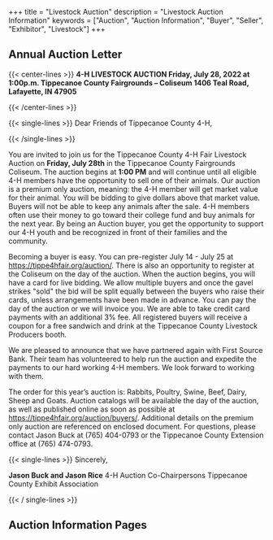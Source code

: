 +++
title = "Livestock Auction"
description = "Livestock Auction Information"
keywords = ["Auction", "Auction Information", "Buyer", "Seller", "Exhibitor", "Livestock"]
+++

## Annual Auction Letter

{{< center-lines >}}
<strong>4-H LIVESTOCK AUCTION
Friday, July 28, 2022 at 1:00p.m.
Tippecanoe County Fairgrounds – Coliseum
1406 Teal Road, Lafayette, IN 47905</strong>

{{< /center-lines >}}

{{< single-lines >}}
Dear Friends of Tippecanoe County 4-H,

{{< /single-lines >}}

You are invited to join us for the Tippecanoe County 4-H Fair Livestock Auction on **Friday, July 28th** in the Tippecanoe County Fairgrounds Coliseum. The auction begins at **1:00 PM** and will continue until all eligible 4-H members have the opportunity to sell one of their animals. Our auction is a premium only auction, meaning: the 4-H member will get market value for their animal. You will be bidding to give dollars above that market value. Buyers will not be able to keep any animals after the sale. 4-H members often use their money to go toward their college fund and buy animals for the next year. By being an Auction buyer, you get the opportunity to support our 4-H youth and be recognized in front of their families and the community.

Becoming a buyer is easy. You can pre-register July 14 - July 25 at https://tippe4hfair.org/auction/. There is also an opportunity to register at the Coliseum on the day of the auction. When the auction begins, you will have a card for live bidding. We allow multiple buyers and once the gavel strikes "sold" the bid will be split equally between the buyers who raise their cards, unless arrangements have been made in advance. You can pay the day of the auction or we will invoice you. We are able to take credit card payments with an additional 3% fee. All registered buyers will receive a coupon for a free sandwich and drink at the Tippecanoe County Livestock Producers booth.

We are pleased to announce that we have partnered again with First Source Bank. Their team has volunteered to help run the auction and expedite the payments to our hard working 4-H members. We look forward to working with them.

The order for this year’s auction is: Rabbits, Poultry, Swine, Beef, Dairy, Sheep and Goats. Auction catalogs will be available the day of the auction, as well as published online as soon as possible at https://tippe4hfair.org/auction/buyers/. Additional details on the premium only auction are referenced on enclosed document. For questions, please contact Jason Buck at (765) 404-0793 or the Tippecanoe County Extension office at (765) 474-0793.

{{< single-lines >}}
Sincerely,

<strong>Jason Buck and Jason Rice</strong>
4-H Auction Co-Chairpersons
Tippecanoe County Exhibit Association

{{< / single-lines >}}

## Auction Information Pages
